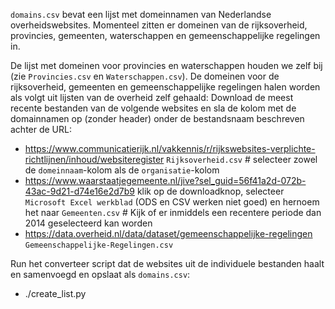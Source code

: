 `domains.csv` bevat een lijst met domeinnamen van Nederlandse overheidswebsites. Momenteel zitten er domeinen van de rijksoverheid, provincies, gemeenten, waterschappen en gemeenschappelijke regelingen in.

De lijst met domeinen voor provincies en waterschappen houden we zelf bij (zie `Provincies.csv` en `Waterschappen.csv`). De domeinen voor de rijksoverheid, gemeenten en gemeenschappelijke regelingen halen worden als volgt uit lijsten van de overheid zelf gehaald:
Download de meest recente bestanden van de volgende websites en sla de kolom met de domainnamen op (zonder header) onder de bestandsnaam beschreven achter de URL:
- https://www.communicatierijk.nl/vakkennis/r/rijkswebsites-verplichte-richtlijnen/inhoud/websiteregister   `Rijksoverheid.csv`  # selecteer zowel de `domeinnaam`-kolom als de `organisatie`-kolom
- https://www.waarstaatjegemeente.nl/jive?sel_guid=56f41a2d-072b-43ac-9d21-d74e16e2d7b9   klik op de downloadknop, selecteer `Microsoft Excel werkblad` (ODS en CSV werken niet goed) en hernoem het naar `Gemeenten.csv`  # Kijk of er inmiddels een recentere periode dan 2014 geselecteerd kan worden
- https://data.overheid.nl/data/dataset/gemeenschappelijke-regelingen   `Gemeenschappelijke-Regelingen.csv`

Run het converteer script dat de websites uit de individuele bestanden haalt en samenvoegd en opslaat als `domains.csv`:
- ./create_list.py

